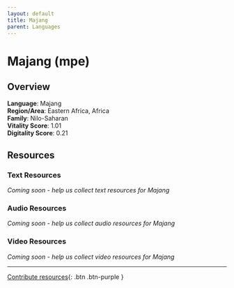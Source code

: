 ```yaml
---
layout: default
title: Majang
parent: Languages
---
```


# Majang (mpe)

## Overview

**Language**: Majang  
**Region/Area**: Eastern Africa, Africa  
**Family**: Nilo-Saharan  
**Vitality Score**: 1.01  
**Digitality Score**: 0.21  

## Resources

### Text Resources
*Coming soon - help us collect text resources for Majang*

### Audio Resources
*Coming soon - help us collect audio resources for Majang*

### Video Resources
*Coming soon - help us collect video resources for Majang*

---

[Contribute resources](https://fairtrain.github.io/){: .btn .btn-purple }
